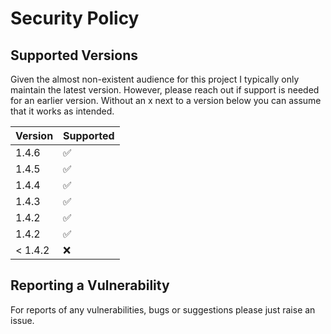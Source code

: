 # Security Policy

## Supported Versions

Given the almost non-existent audience for this project I typically only maintain the
latest version. However, please reach out if support is needed for an earlier version.
Without an x next to a version below you can assume that it works as intended.

| Version | Supported          |
|---------|--------------------|
| 1.4.6   | :white_check_mark: |
| 1.4.5   | :white_check_mark: |
| 1.4.4   | :white_check_mark: |
| 1.4.3   | :white_check_mark: |
| 1.4.2   | :white_check_mark: |
| 1.4.2   | :white_check_mark: |
| < 1.4.2 | :x:                |

## Reporting a Vulnerability

For reports of any vulnerabilities, bugs or suggestions please just raise an issue.
